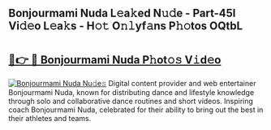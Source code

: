 ## Bonjourmami Nuda L𝚎a𝚔ed N𝚞𝚍e - Part-45l Vi𝚍𝚎o L𝚎a𝚔s - H𝚘𝚝 O𝚗𝚕yf𝚊ns P𝚑𝚘tos OQtbL

# <h2><a href="http://kfdyeyk.oniu.top/?m=Bonjourmami+Nuda">🔗👉 🔴 Bonjourmami Nuda P𝚑ot𝚘𝚜 V𝚒d𝚎o</a></h2>

[![Bonjourmami Nuda Nu𝚍e𝚜](https://i.imgur.com/0qMVB7G.gif)](http://kfdyeyk.oniu.top/?m=Bonjourmami+Nuda)
Digital content provider and web entertainer Bonjourmami Nuda, known for distributing dance and lifestyle knowledge through solo and collaborative dance routines and short videos. Inspiring coach Bonjourmami Nuda, celebrated for their ability to bring out the best in their athletes and teams.  
